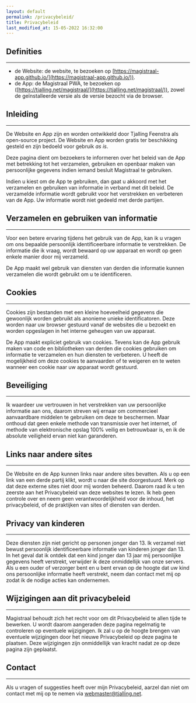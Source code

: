 ```yaml
---
layout: default
permalink: /privacybeleid/
title: Privacybeleid
last_modified_at: 15-05-2022 16:32:00
---
```


## Definities
---
- de Website: de website, te bezoeken op [https://magistraal-app.github.io/](https://magistraal-app.github.io/)).
- de App: de Magistraal PWA, te bezoeken op ([https://tjalling.net/magistraal/](https://tjalling.net/magistraal/)), zowel de geïnstalleerde versie als de versie bezocht via de browser.

## Inleiding
---
De Website en App zijn en worden ontwikkeld door Tjalling Feenstra als open-source project. De Website en App worden gratis ter beschikking gesteld en zijn bedoeld voor gebruik *as is*.

Deze pagina dient om bezoekers te informeren over het beleid van de App met betrekking tot het verzamelen, gebruiken en openbaar maken van persoonlijke gegevens indien iemand besluit Magistraal te gebruiken.

Indien u kiest om de App te gebruiken, dan gaat u akkoord met het verzamelen en gebruiken van informatie in verband met dit beleid. De verzamelde informatie wordt gebruikt voor het verstrekken en verbeteren van de App. Uw informatie wordt niet gedeeld met derde partijen.

## Verzamelen en gebruiken van informatie
---
Voor een betere ervaring tijdens het gebruik van de App, kan ik u vragen om ons bepaalde persoonlijk identificeerbare informatie te verstrekken. De informatie die ik vraag, wordt bewaard op uw apparaat en wordt op geen enkele manier door mij verzameld.

De App maakt wel gebruik van diensten van derden die informatie kunnen verzamelen die wordt gebruikt om u te identificeren.

## Cookies
---
Cookies zijn bestanden met een kleine hoeveelheid gegevens die gewoonlijk worden gebruikt als anonieme unieke identificatoren. Deze worden naar uw browser gestuurd vanaf de websites die u bezoekt en worden opgeslagen in het interne geheugen van uw apparaat.

De App maakt expliciet gebruik van cookies. Tevens kan de App gebruik maken van code en bibliotheken van derden die cookies gebruiken om informatie te verzamelen en hun diensten te verbeteren. U heeft de mogelijkheid om deze cookies te aanvaarden of te weigeren en te weten wanneer een cookie naar uw apparaat wordt gestuurd.

## Beveiliging
---
Ik waardeer uw vertrouwen in het verstrekken van uw persoonlijke informatie aan ons, daarom streven wij ernaar om commercieel aanvaardbare middelen te gebruiken om deze te beschermen. Maar onthoud dat geen enkele methode van transmissie over het internet, of methode van elektronische opslag 100% veilig en betrouwbaar is, en ik de absolute veiligheid ervan niet kan garanderen.

## Links naar andere sites
---
De Website en de App kunnen links naar andere sites bevatten. Als u op een link van een derde partij klikt, wordt u naar die site doorgestuurd. Merk op dat deze externe sites niet door mij worden beheerd. Daarom raad ik u ten zeerste aan het Privacybeleid van deze websites te lezen. Ik heb geen controle over en neem geen verantwoordelijkheid voor de inhoud, het privacybeleid, of de praktijken van sites of diensten van derden.

## Privacy van kinderen
---
Deze diensten zijn niet gericht op personen jonger dan 13. Ik verzamel niet bewust persoonlijk identificeerbare informatie van kinderen jonger dan 13. In het geval dat ik ontdek dat een kind jonger dan 13 jaar mij persoonlijke gegevens heeft verstrekt, verwijder ik deze onmiddellijk van onze servers. Als u een ouder of verzorger bent en u bent ervan op de hoogte dat uw kind ons persoonlijke informatie heeft verstrekt, neem dan contact met mij op zodat ik de nodige acties kan ondernemen.

## Wijzigingen aan dit privacybeleid
---
Magistraal behoudt zich het recht voor om dit Privacybeleid te allen tijde te bewerken. U wordt daarom aangeraden deze pagina regelmatig te controleren op eventuele wijzigingen. Ik zal u op de hoogte brengen van eventuele wijzigingen door het nieuwe Privacybeleid op deze pagina te plaatsen. Deze wijzigingen zijn onmiddellijk van kracht nadat ze op deze pagina zijn geplaatst.

## Contact
---
Als u vragen of suggesties heeft over mijn Privacybeleid, aarzel dan niet om contact met mij op te nemen via [webmaster@tjalling.net](mailto:webmaster@tjalling.net).